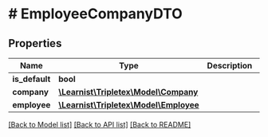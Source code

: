 # # EmployeeCompanyDTO

## Properties

Name | Type | Description | Notes
------------ | ------------- | ------------- | -------------
**is_default** | **bool** |  | [optional]
**company** | [**\Learnist\Tripletex\Model\Company**](Company.md) |  | [optional]
**employee** | [**\Learnist\Tripletex\Model\Employee**](Employee.md) |  | [optional]

[[Back to Model list]](../../README.md#models) [[Back to API list]](../../README.md#endpoints) [[Back to README]](../../README.md)
